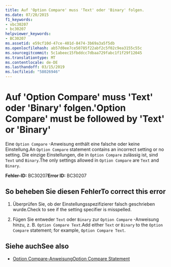 ```yaml
---
title: Auf 'Option Compare' muss 'Text' oder 'Binary' folgen.
ms.date: 07/20/2015
f1_keywords:
- vbc30207
- bc30207
helpviewer_keywords:
- BC30207
ms.assetid: e59cf10d-47ce-401d-8474-3b69a3a5f5db
ms.openlocfilehash: ab57d0ee7ce50785f22abf2c5f02c9ea3155c55c
ms.sourcegitcommit: 5c1abeec15fbddcc7dbaa729fabc1f1f29f12045
ms.translationtype: MT
ms.contentlocale: de-DE
ms.lasthandoff: 03/15/2019
ms.locfileid: "58026946"
---
```

# <a name="option-compare-must-be-followed-by-text-or-binary"></a><span data-ttu-id="56e80-102">Auf 'Option Compare' muss 'Text' oder 'Binary' folgen.</span><span class="sxs-lookup"><span data-stu-id="56e80-102">'Option Compare' must be followed by 'Text' or 'Binary'</span></span>
<span data-ttu-id="56e80-103">Eine `Option Compare` -Anweisung enthält eine falsche oder keine Einstellung.</span><span class="sxs-lookup"><span data-stu-id="56e80-103">An `Option Compare` statement contains an incorrect setting or no setting.</span></span> <span data-ttu-id="56e80-104">Die einzige Einstellungen, die in `Option Compare` zulässig ist, sind `Text` und `Binary`.</span><span class="sxs-lookup"><span data-stu-id="56e80-104">The only settings allowed in `Option Compare` are `Text` and `Binary`.</span></span>  
  
 <span data-ttu-id="56e80-105">**Fehler-ID:** BC30207</span><span class="sxs-lookup"><span data-stu-id="56e80-105">**Error ID:** BC30207</span></span>  
  
## <a name="to-correct-this-error"></a><span data-ttu-id="56e80-106">So beheben Sie diesen Fehler</span><span class="sxs-lookup"><span data-stu-id="56e80-106">To correct this error</span></span>  
  
1.  <span data-ttu-id="56e80-107">Überprüfen Sie, ob der Einstellungsspezifizierer falsch geschrieben wurde.</span><span class="sxs-lookup"><span data-stu-id="56e80-107">Check to see if the setting specifier is misspelled.</span></span>  
  
2.  <span data-ttu-id="56e80-108">Fügen Sie entweder `Text` oder `Binary` zur `Option Compare` -Anweisung hinzu, z. B. `Option Compare Text`.</span><span class="sxs-lookup"><span data-stu-id="56e80-108">Add either `Text` or `Binary` to the `Option Compare` statement; for example, `Option Compare Text`.</span></span>  
  
## <a name="see-also"></a><span data-ttu-id="56e80-109">Siehe auch</span><span class="sxs-lookup"><span data-stu-id="56e80-109">See also</span></span>

- [<span data-ttu-id="56e80-110">Option Compare-Anweisung</span><span class="sxs-lookup"><span data-stu-id="56e80-110">Option Compare Statement</span></span>](../../visual-basic/language-reference/statements/option-compare-statement.md)
